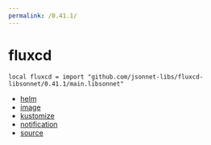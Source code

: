 ```yaml
---
permalink: /0.41.1/
---
```


# fluxcd

```jsonnet
local fluxcd = import "github.com/jsonnet-libs/fluxcd-libsonnet/0.41.1/main.libsonnet"
```



* [helm](helm/index.md)
* [image](image/index.md)
* [kustomize](kustomize/index.md)
* [notification](notification/index.md)
* [source](source/index.md)